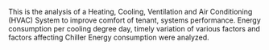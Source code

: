 This is the analysis of a Heating, Cooling, Ventilation and Air Conditioning (HVAC) System to improve comfort of tenant, systems performance. Energy consumption per cooling degree day, timely variation of various factors and factors affecting Chiller Energy consumption were analyzed.
